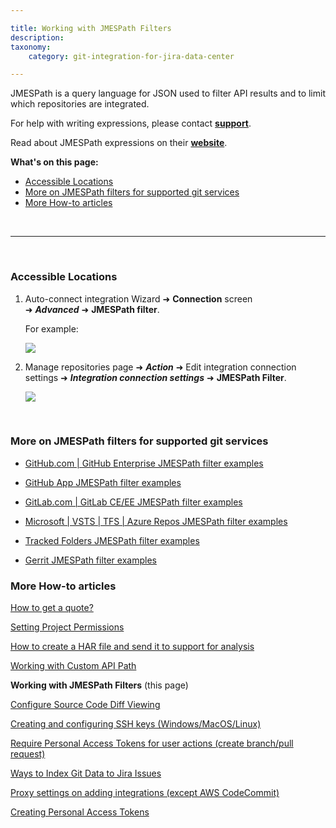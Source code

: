 ```yaml
---

title: Working with JMESPath Filters
description:
taxonomy:
    category: git-integration-for-jira-data-center

---
```

JMESPath is a query language for JSON used to filter API results and to limit which repositories are integrated.

For help with writing expressions, please contact [**support**](mailto:gijsupport@gitkraken.com).

Read about JMESPath expressions on their <a href='http://jmespath.org/' target='_blank'><b>website</b></a>.

**What's on this page:**
- [Accessible Locations](#accessible-locations)
- [More on JMESPath filters for supported git services](#more-on-jmespath-filters-for-supported-git-services)
- [More How-to articles](#more-how-to-articles)

&nbsp;
<hr>
&nbsp;

### Accessible Locations

1.  Auto-connect integration Wizard ➜ **Connection** screen ➜ _**Advanced**_ ➜ **JMESPath filter**.

    For example:

    ![](/wp-content/uploads/gij-jira-server-autoconnect-jmespath-cfg-loc.png)

2.  Manage repositories page ➜ _**Action**_ ➜ Edit integration connection settings ➜ _**Integration connection settings**_ ➜ **JMESPath Filter**.

    ![](/wp-content/uploads/gij-jira-server-edit-repo-settings-jmespath.png)

&nbsp;

### More on JMESPath filters for supported git services

*   [GitHub.com \| GitHub Enterprise JMESPath filter examples](/git-integration-for-jira-data-center/GitHub-GitHub-Enterprise-JMESPath-filter-examples-gij-self-managed)

*   [GitHub App JMESPath filter examples](/git-integration-for-jira-data-center/GitHub-App-JMESPath-filter-examples-gij-self-managed)

*   [GitLab.com \| GitLab CE/EE JMESPath filter examples](/git-integration-for-jira-data-center/GitLab-GitLab-CE-EE-JMESPath-filter-examples-gij-self-managed)

*   [Microsoft \| VSTS \| TFS \| Azure Repos JMESPath filter examples](/git-integration-for-jira-data-center/Microsoft-VSTS-TFS-Azure-Repos-JMESPath-filter-examples-gij-self-managed)

*   [Tracked Folders JMESPath filter examples](/git-integration-for-jira-data-center/Tracked-Folders-JMESPath-filter-examples-gij-self-managed)

*   [Gerrit JMESPath filter examples](/git-integration-for-jira-data-center/Gerrit-JMESPath-filter-examples-gij-self-managed)

### More How-to articles

[How to get a quote?](/git-integration-for-jira-data-center/how-to-get-a-quote-gij-self-managed/)

[Setting Project Permissions](/git-integration-for-jira-data-center/Setting-Project-Permissions-gij-self-managed)

[How to create a HAR file and send it to support for analysis](/git-integration-for-jira-data-center/how-to-create-a-har-file-and-send-it-to-support-for-analysis-gij-self-managed/)

[Working with Custom API Path](/git-integration-for-jira-data-center/Working-with-Custom-API-Path-gij-self-managed)

**Working with JMESPath Filters** (this page)

[Configure Source Code Diff Viewing](/git-integration-for-jira-data-center/configure-source-code-diff-viewing-gij-self-managed)

[Creating and configuring SSH keys (Windows/MacOS/Linux)](/git-integration-for-jira-data-center/creating-and-configuring-ssh-keys-windows-macos-linux-gij-self-managed)

[Require Personal Access Tokens for user actions (create branch/pull request)](/git-integration-for-jira-data-center/Require-Personal-Access-Tokens-for-user-actions-(create-branch-pull-request)-gij-self-managed)

[Ways to Index Git Data to Jira Issues](/git-integration-for-jira-data-center/Ways-to-Index-Git-Data-to-Jira-Issues-gij-self-managed)

[Proxy settings on adding integrations (except AWS CodeCommit)](/git-integration-for-jira-data-center/Proxy-settings-on-adding-integrations-(except-AWS-CodeCommit)-gij-self-managed)

[Creating Personal Access Tokens](/git-integration-for-jira-data-center/Creating-Personal-Access-Tokens-gij-self-managed)

